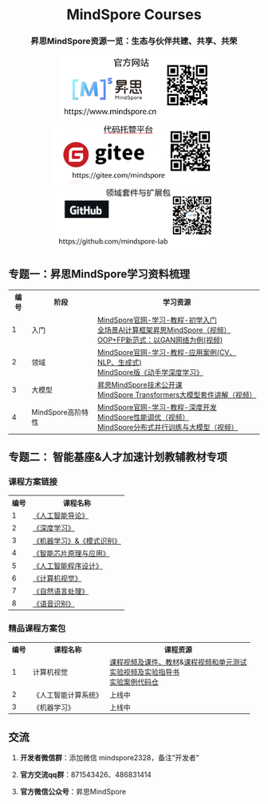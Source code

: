 

<div align='center'>
 
  <h1>MindSpore Courses</h1>

  <h3>
    昇思MindSpore资源一览：生态与伙伴共建、共享、共荣
  </h3>

  <a href="https://www.mindspore.cn/">
    <img alt="mindspore-website" src="./官方网站.png" width="300">
  </a>
  <a href="https://gitee.com/mindspore">
    <img alt="mindspore-gitee" src="./代码托管平台.png" width="330">
  </a>
  <a href="https://github.com/mindspore-lab">
    <img alt="mindspore-lab" src="./领域套件与扩展包.png" width="320">
  </a>
</div>




## 专题一：昇思MindSpore学习资料梳理


<table>
    <tr>
        <th>编号</th>
        <th>阶段</th>
        <th>学习资源</th>
    </tr>
    <tr>
        <td>1</td>
        <td>入门</td>
        <td>
          <a href="https://www.mindspore.cn/tutorials/zh-CN/r2.2/index.html">MindSpore官网-学习-教程-初学入门</a><br>
          <a href="https://www.bilibili.com/video/BV16G4y1a7A8/?spm_id_from=333.999.0.0">全场景AI计算框架昇思MindSpore（视频）</a><br>
          <a href="https://www.bilibili.com/video/BV1sd4y1d76X/?spm_id_from=333.999.0.0">OOP+FP新范式：以GAN网络为例(视频)</a>
        </td>
    </tr>
    <tr>
        <td>2</td>
        <td>领域</td>
        <td>
          <a href="https://www.mindspore.cn/tutorials/application/zh-CN/r2.2/index.html">MindSpore官网-学习-教程-应用案例(CV、NLP、生成式)</a><br>
          <a href="https://openi.pcl.ac.cn/mindspore-courses/d2l-mindspore">MindSpore版《动手学深度学习》</a>
        </td>
    </tr>
    <tr>
        <td>3</td>
        <td>大模型</td>
        <td>
          <a href="https://github.com/mindspore-courses/step_into_llm">昇思MindSpore技术公开课</a><br>
          <a href="https://space.bilibili.com/526894060/channel/seriesdetail?sid=3699266">MindSpore Transformers大模型套件讲解（视频）</a>
        </td>
    </tr>
    <tr>
        <td>4</td>
        <td>MindSpore高阶特性</td>
        <td>
          <a href="https://www.mindspore.cn/tutorials/experts/zh-CN/r2.2/index.html">MindSpore官网-学习-教程-深度开发</a><br>
          <a href="https://www.bilibili.com/video/BV1h14y1b7e2/?spm_id_from=333.999.0.0">MindSpore性能调优（视频）</a><br>
          <a href="https://www.bilibili.com/video/BV1MT411c761/?spm_id_from=333.999.0.0">MindSpore分布式并行训练与大模型（视频）</a>
        </td>
    </tr>
</table>

## 专题二： 智能基座&人才加速计划教辅教材专项

### 课程方案链接

<table>
  <tr>
    <th>编号</th>
    <th>课程名称</th>
  </tr>
  <tr>
    <td>1</td>
    <td>
      <a href= "https://edu.hicomputing.huawei.com/learn/courses-list/detail/1540025541640806402?l=L3_CUSTOMER">《人工智能导论》</a>
    </td>
  </tr>
  </tr>
  <tr>
    <td>2</td>
    <td>
      <a href= "https://edu.hicomputing.huawei.com/learn/courses-list/detail/1540025532916654082?l=L2_REGISTERED">《深度学习》</a>
    </td>
  </tr>
  <tr>
    <td>3</td>
    <td>
      <a href= "https://edu.hicomputing.huawei.com/learn/courses-list/detail/1540025532606275586?l=L3_CUSTOMER">《机器学习》&《模式识别》</a>
    </td>
  </tr>
  <tr>
    <td>4</td>
    <td>
      <a href= "https://edu.hicomputing.huawei.com/zh/learn/courses-list/detail/1540025534485323778?l=L3_CUSTOMER">《智能芯片原理与应用》</a>
    </td>
  </tr>
  <tr>
    <td>5</td>
    <td>
      <a href= "https://edu.hicomputing.huawei.com/learn/courses-list/detail/1540025533872955393?l=L3_CUSTOMER">《人工智能程序设计》</a>
    </td>
  </tr>
  <tr>
    <td>6</td>
    <td>
      <a href= "https://edu.hicomputing.huawei.com/learn/courses-list/detail/1540025533227032577?l=L3_CUSTOMER">《计算机视觉》</a>
    </td>
  </tr>
  <tr>
    <td>7</td>
    <td>
      <a href= "https://edu.hicomputing.huawei.com/learn/courses-list/detail/1540025534170750977?l=L3_CUSTOMER">《自然语言处理》</a>
    </td>
  </tr>
  <tr>
    <td>8</td>
    <td>
      <a href= "https://edu.hicomputing.huawei.com/learn/courses-list/detail/1540025534791507969?l=L3_CUSTOMER">《语音识别》</a>
    </td>
  </tr>
</table>


### 精品课程方案包

<table>
  <tr>
    <th>编号</th>
    <th>课程名称</th>
    <th>课程资源</th>
  </tr>
  <tr>
    <td>1</td>
    <td>计算机视觉</td>
    <td>
      <a href= "https://www.bilibili.com/video/BV1PK411y7dy/?spm_id_from=333.999.0.0">课程视频及课件、教材</a>&<a href= "https://hw.shixizhi.huawei.com/course/1390222376536522753/application-view?courseId=1615610001584369666&appId=493801773749334016&classId=&appType=1&status=&sxz-lang=zh_CN&tenantId=1390222376536522753">课程视频和单元测试</a><br>
      <a href= "https://openi.pcl.ac.cn/jiayu_neu/computer-vision-course-openi/src/branch/master/docs/tutorial.md">实验视频及实验指导书</a><br>
      <a href= "https://github.com/jiayuzhang128/computer-vision-course">实验案例代码仓</a><br>
    </td>
  </tr>
  </tr>
  <tr>
    <td>2</td>
    <td>《人工智能计算系统》</td>
    <td>上线中</td>
  </tr>
  <tr>
    <td>3</td>
    <td>《机器学习》</td>
    <td>上线中</td>
  </tr>
</table>


## 交流

1. **开发者微信群**：添加微信 mindspore2328，备注“开发者”

2. **官方交流qq群**：871543426、486831414

3. **官方微信公众号**：昇思MindSpore
